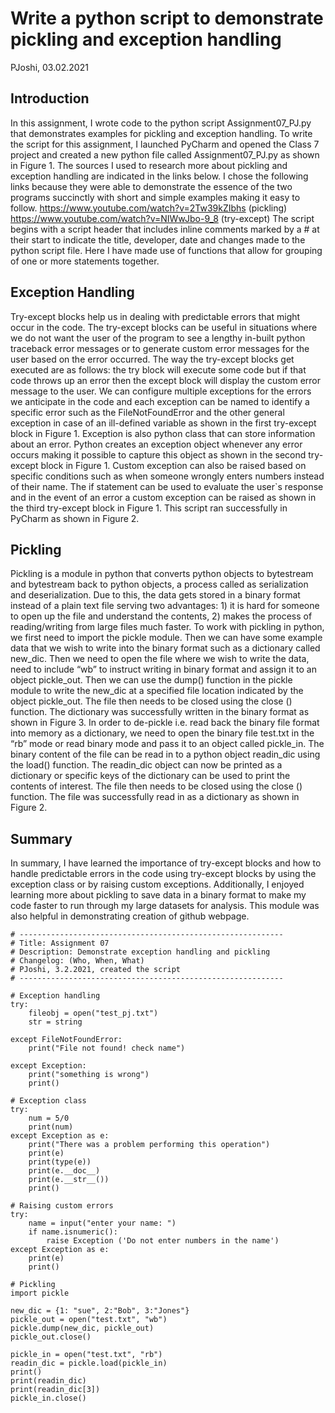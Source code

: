 # Write a python script to demonstrate pickling and exception handling
PJoshi, 03.02.2021

## Introduction
In this assignment, I wrote code to the python script Assignment07_PJ.py that demonstrates examples for pickling and exception handling. To write the script for this assignment, I launched PyCharm and opened the Class 7 project and created a new python file called Assignment07_PJ.py as shown in Figure 1. The sources I used to research more about pickling and exception handling are indicated in the links below. I chose the following links because they were able to demonstrate the essence of the two programs succinctly with short and simple examples making it easy to follow.
https://www.youtube.com/watch?v=2Tw39kZIbhs (pickling)
https://www.youtube.com/watch?v=NIWwJbo-9_8 (try-except)
The script begins with a script header that includes inline comments marked by a # at their start to indicate the title, developer, date and changes made to the python script file. 
Here I have made use of functions that allow for grouping of one or more statements together. 

## Exception Handling
Try-except blocks help us in dealing with predictable errors that might occur in the code. The try-except blocks can be useful in situations where we do not want the user of the program to see a lengthy in-built python traceback error messages or to generate custom error messages for the user based on the error occurred.
The way the try-except blocks get executed are as follows: the try block will execute some code but if that code throws up an error then the except block will display the custom error message to the user. We can configure multiple exceptions for the errors we anticipate in the code and each exception can be named to identify a specific error such as the FileNotFoundError and the other general exception in case of an ill-defined variable as shown in the first try-except block in Figure 1. 
Exception is also python class that can store information about an error. Python creates an exception object whenever any error occurs making it possible to capture this object as shown in the second try-except block in Figure 1.
Custom exception can also be raised based on specific conditions such as when someone wrongly enters numbers instead of their name. The if statement can be used to evaluate the user`s response and in the event of an error a custom exception can be raised as shown in the third try-except block in Figure 1.
This script ran successfully in PyCharm as shown in Figure 2.

## Pickling
Pickling is a module in python that converts python objects to bytestream and bytestream back to python objects, a process called as serialization and deserialization. Due to this, the data gets stored in a binary format instead of a plain text file serving two advantages: 1) it is hard for someone to open up the file and understand the contents, 2) makes the process of reading/writing from large files much faster.
To work with pickling in python, we first need to import the pickle module. Then we can have some example data that we wish to write into the binary format such as a dictionary called new_dic. Then we need to open the file where we wish to write the data, need to include “wb” to instruct writing in binary format and assign it to an object pickle_out. Then we can use the dump() function in the pickle module to write the new_dic at a specified file location indicated by the object pickle_out. The file then needs to be closed using the close () function. The dictionary was successfully written in the binary format as shown in Figure 3. 
In order to de-pickle i.e. read back the binary file format into memory as a dictionary, we need to open the binary file test.txt in the “rb” mode or read binary mode and pass it to an object called pickle_in. The binary content of the file can be read in to a python object readin_dic using the load() function. The readin_dic object can now be printed as a dictionary or specific keys of the dictionary can be used to print the contents of interest. The file then needs to be closed using the close () function. The file was successfully read in as a dictionary as shown in Figure 2.

## Summary
In summary, I have learned the importance of try-except blocks and how to handle predictable errors in the code using try-except blocks by using the exception class or by raising custom exceptions. Additionally, I enjoyed learning more about pickling to save data in a binary format to make my code faster to run through my large datasets for analysis. This module was also helpful in demonstrating creation of github webpage.

```
# -----------------------------------------------------------
# Title: Assignment 07
# Description: Demonstrate exception handling and pickling
# Changelog: (Who, When, What)
# PJoshi, 3.2.2021, created the script
# -----------------------------------------------------------

# Exception handling
try:
    fileobj = open("test_pj.txt")
    str = string

except FileNotFoundError:
    print("File not found! check name")

except Exception:
    print("something is wrong")
    print()

# Exception class
try:
    num = 5/0
    print(num)
except Exception as e:
    print("There was a problem performing this operation")
    print(e)
    print(type(e))
    print(e.__doc__)
    print(e.__str__())
    print()

# Raising custom errors
try:
    name = input("enter your name: ")
    if name.isnumeric():
        raise Exception ('Do not enter numbers in the name')
except Exception as e:
    print(e)
    print()

# Pickling
import pickle

new_dic = {1: "sue", 2:"Bob", 3:"Jones"}
pickle_out = open("test.txt", "wb")
pickle.dump(new_dic, pickle_out)
pickle_out.close()

pickle_in = open("test.txt", "rb")
readin_dic = pickle.load(pickle_in)
print()
print(readin_dic)
print(readin_dic[3])
pickle_in.close()
```
